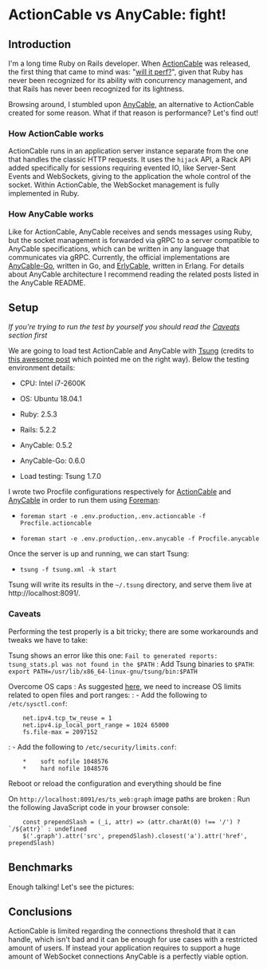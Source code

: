 # ActionCable vs AnyCable: fight!

## Introduction

I'm a long time Ruby on Rails developer. When [ActionCable](https://guides.rubyonrails.org/action_cable_overview.html) was released, the first thing that came to mind was: "[will it perf?](https://www.youtube.com/watch?v=lAl28d6tbko)", given that Ruby has never been recognized for its ability with concurrency management, and that Rails has never been recognized for its lightness.

Browsing around, I stumbled upon [AnyCable](https://github.com/anycable/anycable), an alternative to ActionCable created for some reason. What if that reason is performance? Let's find out!

### How ActionCable works

ActionCable runs in an application server instance separate from the one that handles the classic HTTP requests. It uses the `hijack` API, a Rack API added specifically for sessions requiring evented IO, like Server-Sent Events and WebSockets, giving to the application the whole control of the socket. Within ActionCable, the WebSocket management is fully implemented in Ruby.

### How AnyCable works

Like for ActionCable, AnyCable receives and sends messages using Ruby, but the socket management is forwarded via gRPC to a server compatible to AnyCable specifications, which can be written in any language that communicates via gRPC. Currently, the official implementations are [AnyCable-Go](https://github.com/anycable/anycable-go), written in Go, and [ErlyCable](https://github.com/anycable/erlycable), written in Erlang. For details about AnyCable architecture I recommend reading the related posts listed in the AnyCable README.

## Setup

*If you're trying to run the test by yourself you should read the [Caveats](#caveats) section first*

We are going to load test ActionCable and AnyCable with [Tsung](https://www.process-one.net/en/tsung/) (credits to [this awesome post](https://www.thegreatcodeadventure.com/load-testing-rails-5-action-cable-with-tsung/) which pointed me on the right way). Below the testing environment details:

 - CPU: Intel i7-2600K

 - OS: Ubuntu 18.04.1

 - Ruby: 2.5.3

 - Rails: 5.2.2

 - AnyCable: 0.5.2

 - AnyCable-Go: 0.6.0

 - Load testing: Tsung 1.7.0

I wrote two Procfile configurations respectively for [ActionCable](Procfile.actioncable) and [AnyCable](Procfile,anycable) in order to run them using [Foreman](https://github.com/ddollar/foreman):

 - `foreman start -e .env.production,.env.actioncable -f Procfile.actioncable`

 - `foreman start -e .env.production,.env.anycable -f Procfile.anycable`

 Once the server is up and running, we can start Tsung:

 - `tsung -f tsung.xml -k start`

 Tsung will write its results in the `~/.tsung` directory, and serve them live at http://localhost:8091/.

### Caveats

Performing the test properly is a bit tricky; there are some workarounds and tweaks we have to take:

Tsung shows an error like this one: `Fail to generated reports: tsung_stats.pl was not found in the $PATH`
: Add Tsung binaries to `$PATH`: `export PATH=/usr/lib/x86_64-linux-gnu/tsung/bin:$PATH`

Overcome OS caps
: As suggested [here](https://github.com/hashrocket/websocket-shootout#open-file-limits), we need to increase OS limits related to open files and port ranges:
: - Add the following to `/etc/sysctl.conf`:

        net.ipv4.tcp_tw_reuse = 1
        net.ipv4.ip_local_port_range = 1024 65000
        fs.file-max = 2097152
: - Add the following to `/etc/security/limits.conf`:

        *    soft nofile 1048576
        *    hard nofile 1048576

Reboot or reload the configuration and everything should be fine

On `http://localhost:8091/es/ts_web:graph` image paths are broken
: Run the following JavaScript code in your browser console:

        const prependSlash = (_i, attr) => (attr.charAt(0) !== '/') ? `/${attr}` : undefined
        $('.graph').attr('src', prependSlash).closest('a').attr('href', prependSlash)

## Benchmarks

Enough talking! Let's see the pictures:

## Conclusions

ActionCable is limited regarding the connections threshold that it can handle, which isn't bad and it can be enough for use cases with a restricted amount of users. If instead your application requires to support a huge amount of WebSocket connections AnyCable is a perfectly viable option.
